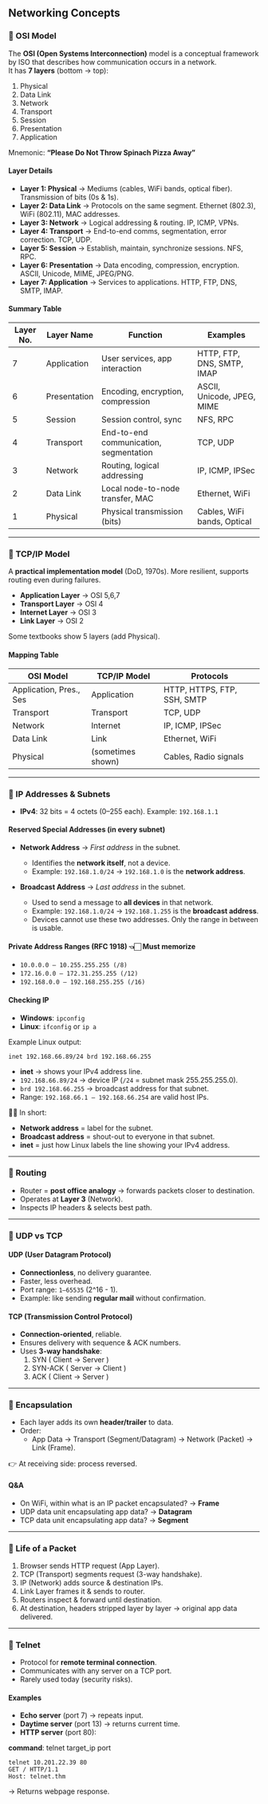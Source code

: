 ## Networking Concepts

### 💎 OSI Model
The **OSI (Open Systems Interconnection)** model is a conceptual framework by ISO that describes how communication occurs in a network.  
It has **7 layers** (bottom → top):

1. Physical  
2. Data Link  
3. Network  
4. Transport  
5. Session  
6. Presentation  
7. Application  

Mnemonic: **“Please Do Not Throw Spinach Pizza Away”**  

#### Layer Details
- **Layer 1: Physical** → Mediums (cables, WiFi bands, optical fiber). Transmission of bits (0s & 1s).  
- **Layer 2: Data Link** → Protocols on the same segment. Ethernet (802.3), WiFi (802.11), MAC addresses.  
- **Layer 3: Network** → Logical addressing & routing. IP, ICMP, VPNs.  
- **Layer 4: Transport** → End-to-end comms, segmentation, error correction. TCP, UDP.  
- **Layer 5: Session** → Establish, maintain, synchronize sessions. NFS, RPC.  
- **Layer 6: Presentation** → Data encoding, compression, encryption. ASCII, Unicode, MIME, JPEG/PNG.  
- **Layer 7: Application** → Services to applications. HTTP, FTP, DNS, SMTP, IMAP.  

#### Summary Table

| Layer No. | Layer Name        | Function                                   | Examples                        |
|-----------|------------------|-------------------------------------------|---------------------------------|
| 7         | Application       | User services, app interaction            | HTTP, FTP, DNS, SMTP, IMAP      |
| 6         | Presentation      | Encoding, encryption, compression         | ASCII, Unicode, JPEG, MIME      |
| 5         | Session           | Session control, sync                     | NFS, RPC                        |
| 4         | Transport         | End-to-end communication, segmentation    | TCP, UDP                        |
| 3         | Network           | Routing, logical addressing               | IP, ICMP, IPSec                 |
| 2         | Data Link         | Local node-to-node transfer, MAC          | Ethernet, WiFi                  |
| 1         | Physical          | Physical transmission (bits)              | Cables, WiFi bands, Optical     |

---

### 💎 TCP/IP Model
A **practical implementation model** (DoD, 1970s). More resilient, supports routing even during failures.  

- **Application Layer** → OSI 5,6,7  
- **Transport Layer** → OSI 4  
- **Internet Layer** → OSI 3  
- **Link Layer** → OSI 2  

Some textbooks show 5 layers (add Physical).  

#### Mapping Table

| OSI Model             | TCP/IP Model       | Protocols                       |
|------------------------|--------------------|---------------------------------|
| Application, Pres., Ses| Application        | HTTP, HTTPS, FTP, SSH, SMTP     |
| Transport              | Transport          | TCP, UDP                        |
| Network                | Internet           | IP, ICMP, IPSec                 |
| Data Link              | Link               | Ethernet, WiFi                  |
| Physical               | (sometimes shown)  | Cables, Radio signals           |

---

### 💎 IP Addresses & Subnets 

* **IPv4**: 32 bits = 4 octets (0–255 each). Example: `192.168.1.1`

#### Reserved Special Addresses (in every subnet)

* **Network Address** → *First address* in the subnet.

  * Identifies the **network itself**, not a device.
  * Example: `192.168.1.0/24` → `192.168.1.0` is the **network address**.
* **Broadcast Address** → *Last address* in the subnet.

  * Used to send a message to **all devices** in that network.
  * Example: `192.168.1.0/24` → `192.168.1.255` is the **broadcast address**.
  * Devices cannot use these two addresses. Only the range in between is usable.

#### Private Address Ranges (RFC 1918) 👈🏻 Must memorize

* `10.0.0.0 – 10.255.255.255 (/8)`
* `172.16.0.0 – 172.31.255.255 (/12)`
* `192.168.0.0 – 192.168.255.255 (/16)`
  

#### Checking IP

* **Windows**: `ipconfig`
* **Linux**: `ifconfig` or `ip a`

Example Linux output:

```
inet 192.168.66.89/24 brd 192.168.66.255
```

* **inet** → shows your IPv4 address line.
* `192.168.66.89/24` → device IP (`/24` = subnet mask 255.255.255.0).
* `brd 192.168.66.255` → broadcast address for that subnet.
* Range: `192.168.66.1 – 192.168.66.254` are valid host IPs.


🤞🏻 In short:

* **Network address** = label for the subnet.
* **Broadcast address** = shout-out to everyone in that subnet.
* **inet** = just how Linux labels the line showing your IPv4 address.
  
---

### 💎 Routing
- Router = **post office analogy** → forwards packets closer to destination.  
- Operates at **Layer 3** (Network).  
- Inspects IP headers & selects best path.  

---

### 💎 UDP vs TCP

#### UDP (User Datagram Protocol)
- **Connectionless**, no delivery guarantee.  
- Faster, less overhead.  
- Port range: `1–65535` (2^16 - 1).  
- Example: like sending **regular mail** without confirmation.  

#### TCP (Transmission Control Protocol)
- **Connection-oriented**, reliable.  
- Ensures delivery with sequence & ACK numbers.  
- Uses **3-way handshake**:  
  1. SYN ( Client → Server )
  2. SYN-ACK ( Server → Client )
  3. ACK ( Client → Server )

---

### 💎 Encapsulation
- Each layer adds its own **header/trailer** to data.  
- Order:  
  - App Data → Transport (Segment/Datagram) → Network (Packet) → Link (Frame).  

👉 At receiving side: process reversed.  

#### Q&A
- On WiFi, within what is an IP packet encapsulated? → **Frame**  
- UDP data unit encapsulating app data? → **Datagram**  
- TCP data unit encapsulating app data? → **Segment**  

---

### 💎 Life of a Packet
1. Browser sends HTTP request (App Layer).  
2. TCP (Transport) segments request (3-way handshake).  
3. IP (Network) adds source & destination IPs.  
4. Link Layer frames it & sends to router.  
5. Routers inspect & forward until destination.  
6. At destination, headers stripped layer by layer → original app data delivered.  

---

### 💎 Telnet
- Protocol for **remote terminal connection**.  
- Communicates with any server on a TCP port.  
- Rarely used today (security risks).  

#### Examples
- **Echo server** (port 7) → repeats input.  
- **Daytime server** (port 13) → returns current time.  
- **HTTP server** (port 80):  

**command**:  telnet target_ip port
```
telnet 10.201.22.39 80
GET / HTTP/1.1
Host: telnet.thm
```

→ Returns webpage response.


